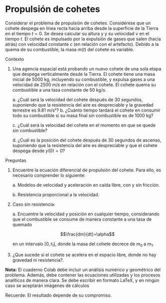 # Propulsión de cohetes

Considerar el problema de propulsión de cohetes. Considérese que un cohete despega en línea recta hacia arriba desde la superficie de la Tierra en el tiempo $t=0$. Se desea calcular su altura y y su velocidad $v$ en el tiempo $t$. El cohete es impulsado por la expulsión de gases que salen (hacia atrás) con velocidad constante $c$ (en relación con el artefacto). Debido a la quema de su combustible, la masa $m(t)$ del cohete es variable.

Contexto

1. Una agencia espacial está probando un nuevo cohete de una sola etapa que despega verticalmente desde la Tierra. El cohete tiene una masa inicial de $5000$ kg, incluyendo su combustible, y expulsa gases a una velocidad de 2500 m/s en relación con el cohete. El cohete quema su combustible a una tasa constante de $50$ kg/s.

    a. ¿Cuál será la velocidad del cohete después de $30$ segundos, suponiendo que la resistencia del aire es despreciable y la gravedad terrestre es $9.81$ m/s²? 
    b. ¿Cuánto tiempo tardará el cohete en consumir todo su combustible si su masa final sin combustible es de $1000$ kg? 

    c. ¿Cuál será la velocidad del cohete en el momento en que se quede sin combustible?

    d. ¿Cuál es la posición del cohete después de $30$ segundos de ascenso, suponiendo que la resistencia del aire es despreciable y que el cohete despega desde $y(0)=0$?

Preguntas

1. Encuentre la ecuación diferencial de propulsión del cohete. Para ello, es necesario comprender lo siguiente:

    a. Modelos de velocidad y aceleración en caída libre, con y sin fricción.

    b. Resistencia proporcional a la velocidad.

2. Caso sin resistencia:

    a. Encuentre la velocidad y posición en cualquier tiempo, considerando que el combustible se consume de manera constante a una tasa de quemado

   $$\frac{dm}{dt}=\alpha$$

   en un intervalo $[0,t_{1}]$, donde la masa del cohete decrece de $m_{0}$ a $m_{1}$. 

4. ¿Que sucede si el cohete se acelera en el espacio libre, donde no hay gravedad ni resistencia?. 

**Nota:** El cuaderno Colab debe incluir un análisis numérico y geométrico del problema. Además, debe contener las ecuaciones utilizadas y los procesos analíticos de manera clara. Se debe escribir en formato LaTeX, y en ningún caso se aceptarán imágenes de cálculos

Recuerde: El resultado depende de su compromiso.